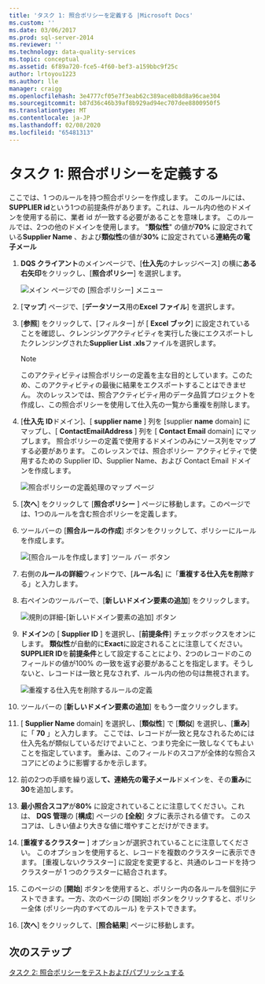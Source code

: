 ```yaml
---
title: 'タスク 1: 照合ポリシーを定義する |Microsoft Docs'
ms.custom: ''
ms.date: 03/06/2017
ms.prod: sql-server-2014
ms.reviewer: ''
ms.technology: data-quality-services
ms.topic: conceptual
ms.assetid: 6f89a720-fce5-4f60-bef3-a159bbc9f25c
author: lrtoyou1223
ms.author: lle
manager: craigg
ms.openlocfilehash: 3e4777cf05e7f3eab62c389ace8b8d8a96cae304
ms.sourcegitcommit: b87d36c46b39af8b929ad94ec707dee8800950f5
ms.translationtype: MT
ms.contentlocale: ja-JP
ms.lasthandoff: 02/08/2020
ms.locfileid: "65481313"
---
```

# <a name="task-1-defining-a-matching-policy"></a>タスク 1: 照合ポリシーを定義する
  ここでは、1 つのルールを持つ照合ポリシーを作成します。 このルールには、 **SUPPLIER id**という1つの前提条件があります。これは、ルール内の他のドメインを使用する前に、業者 id が一致する必要があることを意味します。 このルールでは、2つの他のドメインを使用します。 "**類似性**" の値が**70%** に設定されている**Supplier Name** 、および**類似性**の値が**30%** に設定されている**連絡先の電子メール**  
  
1.  **DQS クライアント**のメインページで、[**仕入先**のナレッジベース] の横に**ある右矢印**をクリックし、[**照合ポリシー**] を選択します。  
  
     ![メイン ページでの [照合ポリシー] メニュー](../../2014/tutorials/media/et-definingamatchingpolicy-01.jpg "メイン ページでの [照合ポリシー] メニュー")  
  
2.  [**マップ**] ページで、[**データソース**用の**Excel ファイル**] を選択します。  
  
3.  [**参照**] をクリックして、[フィルター] が [ **Excel ブック**] に設定されていることを確認し、クレンジングアクティビティを実行した後にエクスポートしたクレンジングされた**Supplier List .xls**ファイルを選択します。  
  
    > [!NOTE]  
    >  このアクティビティは照合ポリシーの定義を主な目的としています。このため、このアクティビティの最後に結果をエクスポートすることはできません。 次のレッスンでは、照合アクティビティ用のデータ品質プロジェクトを作成し、この照合ポリシーを使用して仕入先の一覧から重複を削除します。  
  
4.  [**仕入先** **ID**ドメイン]、[ **supplier name** ] 列を [supplier **name** domain] にマップし、[ **ContactEmailAddress** ] 列を [ **Contact Email** domain] にマップします。 照合ポリシーの定義で使用するドメインのみにソース列をマップする必要があります。 このレッスンでは、照合ポリシー アクティビティで使用するための Supplier ID、Supplier Name、および Contact Email ドメインを作成します。  
  
     ![照合ポリシーの定義処理のマップ ページ](../../2014/tutorials/media/et-definingamatchingpolicy-02.jpg "照合ポリシーの定義処理のマップ ページ")  
  
5.  [**次へ**] をクリックして [**照合ポリシー** ] ページに移動します。このページでは、1つのルールを含む照合ポリシーを定義します。  
  
6.  ツールバーの [**照合ルールの作成**] ボタンをクリックして、ポリシーにルールを作成します。  
  
     ![[照合ルールを作成します] ツール バー ボタン](../../2014/tutorials/media/et-definingamatchingpolicy-03.jpg "[照合ルールを作成します] ツール バー ボタン")  
  
7.  右側の**ルールの詳細**ウィンドウで、[**ルール名**] に「**重複する仕入先を削除**する」と入力します。  
  
8.  右ペインのツールバーで、[**新しいドメイン要素の追加**] をクリックします。  
  
     ![規則の詳細-[新しいドメイン要素の追加] ボタン](../../2014/tutorials/media/et-definingamatchingpolicy-04.jpg "規則の詳細-[新しいドメイン要素の追加] ボタン")  
  
9. **ドメイン**の [ **Supplier ID** ] を選択し、[**前提条件**] チェックボックスをオンにします。 **類似性**が自動的に**Exact**に設定されることに注意してください。 **SUPPLIER ID**を**前提条件**として設定することにより、2つのレコードのこのフィールドの値が100% の一致を返す必要があることを指定します。そうしないと、レコードは一致と見なされず、ルール内の他の句は無視されます。  
  
     ![重複する仕入先を削除するルールの定義](../../2014/tutorials/media/et-definingamatchingpolicy-05.jpg "重複する仕入先を削除するルールの定義")  
  
10. ツールバーの [**新しいドメイン要素の追加**] をもう一度クリックします。  
  
11. [ **Supplier Name** domain] を選択し、[**類似性**] で [**類似**] を選択し、[**重み**] に「 **70** 」と入力します。  ここでは、レコードが一致と見なされるためには仕入先名が類似しているだけでよいこと、つまり完全に一致しなくてもよいことを指定しています。 重みは、このフィールドのスコアが全体的な照合スコアにどのように影響するかを示します。  
  
12. 前の2つの手順を繰り返し**て、連絡先の電子メール**ドメインを、その**重み**に**30**を追加します。  
  
13. **最小照合スコア**が**80%** に設定されていることに注意してください。これは、 **DQS 管理**の [**構成**] ページの **[全般**] タブに表示される値です。 このスコアは、しきい値より大きな値に増やすことだけができます。  
  
14. [**重複するクラスター** ] オプションが選択されていることに注意してください。 このオプションを使用すると、レコードを複数のクラスターに表示できます。 [重複しないクラスター] に設定を変更すると、共通のレコードを持つクラスターが 1 つのクラスターに結合されます。  
  
15. このページの [**開始**] ボタンを使用すると、ポリシー内の各ルールを個別にテストできます。一方、次のページの [開始] ボタンをクリックすると、ポリシー全体 (ポリシー内のすべてのルール) をテストできます。  
  
16. [**次へ**] をクリックして、[**照合結果**] ページに移動します。  
  
## <a name="next-step"></a>次のステップ  
 [タスク 2: 照合ポリシーをテストおよびパブリッシュする](../../2014/tutorials/task-2-testing-and-publishing-the-matching-policy.md)  
  
  
